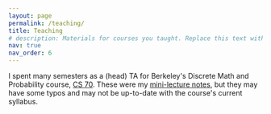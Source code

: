 ```yaml
---
layout: page
permalink: /teaching/
title: Teaching
# description: Materials for courses you taught. Replace this text with your description.
nav: true
nav_order: 6
---
```


I spent many semesters as a (head) TA for Berkeley's Discrete Math and Probability course, [CS 70](https://www.eecs70.org/). These were my [mini-lecture notes](/assets/pdf/cs70_lecs.pdf), but they may have some typos and may not be  up-to-date with the course's current syllabus. 

